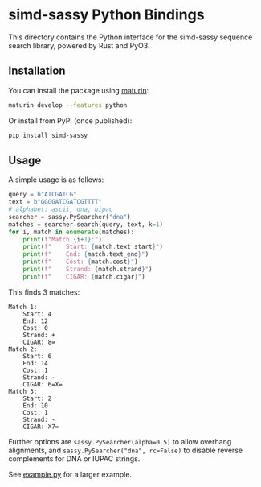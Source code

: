 # simd-sassy Python Bindings

This directory contains the Python interface for the simd-sassy sequence search library, powered by Rust and PyO3.

## Installation

You can install the package using [maturin](https://github.com/PyO3/maturin):

```bash
maturin develop --features python
```

Or install from PyPI (once published):

```bash
pip install simd-sassy
```

## Usage

A simple usage is as follows:

``` python
query = b"ATCGATCG"
text = b"GGGGATCGATCGTTTT"
# alphabet: ascii, dna, uipac
searcher = sassy.PySearcher("dna")
matches = searcher.search(query, text, k=1)
for i, match in enumerate(matches):
    print(f"Match {i+1}:")
    print(f"    Start: {match.text_start}")
    print(f"    End: {match.text_end}")
    print(f"    Cost: {match.cost}")
    print(f"    Strand: {match.strand}")
    print(f"    CIGAR: {match.cigar}")
```

This finds 3 matches:

``` text
Match 1:
    Start: 4
    End: 12
    Cost: 0
    Strand: +
    CIGAR: 8=
Match 2:
    Start: 6
    End: 14
    Cost: 1
    Strand: -
    CIGAR: 6=X=
Match 3:
    Start: 2
    End: 10
    Cost: 1
    Strand: -
    CIGAR: X7=
```

Further options are `sassy.PySearcher(alpha=0.5)` to allow overhang alignments,
and `sassy.PySearcher("dna", rc=False)` to disable reverse complements for DNA
or IUPAC strings.

See [example.py](sassy/example.py) for a larger example.
